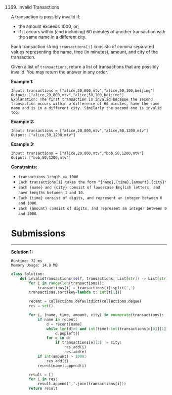 1169. Invalid Transactions

A transaction is possibly invalid if:

* the amount exceeds 1000, or;
* if it occurs within (and including) 60 minutes of another transaction with the same name in a different city.

Each transaction string `transactions[i]` consists of comma separated values representing the name, time (in minutes), amount, and city of the transaction.

Given a list of `transactions`, return a list of transactions that are possibly invalid.  You may return the answer in any order.

 

**Example 1:**
```
Input: transactions = ["alice,20,800,mtv","alice,50,100,beijing"]
Output: ["alice,20,800,mtv","alice,50,100,beijing"]
Explanation: The first transaction is invalid because the second transaction occurs within a difference of 60 minutes, have the same name and is in a different city. Similarly the second one is invalid too.
```

**Example 2:**
```
Input: transactions = ["alice,20,800,mtv","alice,50,1200,mtv"]
Output: ["alice,50,1200,mtv"]
```

**Example 3:**
```
Input: transactions = ["alice,20,800,mtv","bob,50,1200,mtv"]
Output: ["bob,50,1200,mtv"]
```

**Constraints:**

* `transactions.length <= 1000`
* `Each transactions[i] takes the form "{name},{time},{amount},{city}"`
* `Each {name} and {city} consist of lowercase English letters, and have lengths between 1 and 10`.
* `Each {time} consist of digits, and represent an integer between 0 and 1000`.
* `Each {amount} consist of digits, and represent an integer between 0 and 2000`.

# Submissions
---
**Solution 1:**
```
Runtime: 72 ms
Memory Usage: 14.8 MB
```
```python
class Solution:
    def invalidTransactions(self, transactions: List[str]) -> List[str]:
        for i in range(len(transactions)):
            transactions[i] = transactions[i].split(',')
        transactions.sort(key=lambda t: int(t[1]))

        recent = collections.defaultdict(collections.deque)
        res = set()

        for i, (name, time, amount, city) in enumerate(transactions):
            if name in recent:
                d = recent[name]
                while len(d)>0 and int(time)-int(transactions[d[0]][1]) > 60:
                    d.popleft()
                for e in d:
                    if transactions[e][3] != city:
                        res.add(i)
                        res.add(e)
            if int(amount) > 1000:
                res.add(i)
            recent[name].append(i)

        result = []
        for i in res:
            result.append(",".join(transactions[i]))
        return result
```